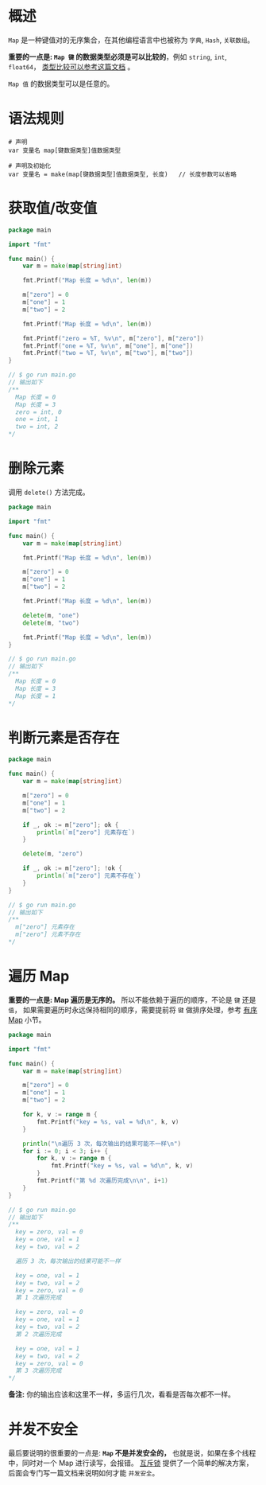 # 概述

`Map` 是一种键值对的无序集合，在其他编程语言中也被称为 `字典`, `Hash`, `关联数组`。

**重要的一点是: `Map 键` 的数据类型必须是可以比较的**，例如 `string`, `int`, `float64`，
[类型比较可以参考这篇文档](type_comparison.md) 。

`Map 值` 的数据类型可以是任意的。

# 语法规则

```shell
# 声明
var 变量名 map[键数据类型]值数据类型

# 声明及初始化
var 变量名 = make(map[键数据类型]值数据类型, 长度)   // 长度参数可以省略
```

# 获取值/改变值

```go
package main

import "fmt"

func main() {
	var m = make(map[string]int)

	fmt.Printf("Map 长度 = %d\n", len(m))

	m["zero"] = 0
	m["one"] = 1
	m["two"] = 2

	fmt.Printf("Map 长度 = %d\n", len(m))

	fmt.Printf("zero = %T, %v\n", m["zero"], m["zero"])
	fmt.Printf("one = %T, %v\n", m["one"], m["one"])
	fmt.Printf("two = %T, %v\n", m["two"], m["two"])
}

// $ go run main.go
// 输出如下 
/**
  Map 长度 = 0
  Map 长度 = 3
  zero = int, 0
  one = int, 1
  two = int, 2
*/
```

# 删除元素

调用 `delete()` 方法完成。

```go
package main

import "fmt"

func main() {
	var m = make(map[string]int)

	fmt.Printf("Map 长度 = %d\n", len(m))

	m["zero"] = 0
	m["one"] = 1
	m["two"] = 2

	fmt.Printf("Map 长度 = %d\n", len(m))

	delete(m, "one")
	delete(m, "two")

	fmt.Printf("Map 长度 = %d\n", len(m))
}

// $ go run main.go
// 输出如下 
/**
  Map 长度 = 0
  Map 长度 = 3
  Map 长度 = 1
*/
```

# 判断元素是否存在

```go
package main

func main() {
	var m = make(map[string]int)

	m["zero"] = 0
	m["one"] = 1
	m["two"] = 2

	if _, ok := m["zero"]; ok {
		println(`m["zero"] 元素存在`)
	}

	delete(m, "zero")

	if _, ok := m["zero"]; !ok {
		println(`m["zero"] 元素不存在`)
	}
}

// $ go run main.go
// 输出如下 
/**
  m["zero"] 元素存在
  m["zero"] 元素不存在
*/
```

# 遍历 Map

**重要的一点是: Map 遍历是无序的。** 所以不能依赖于遍历的顺序，不论是 `键` 还是 `值`，
如果需要遍历时永远保持相同的顺序，需要提前将 `键` 做排序处理，参考 [有序 Map](sorted_map.md) 小节。

```go
package main

import "fmt"

func main() {
	var m = make(map[string]int)

	m["zero"] = 0
	m["one"] = 1
	m["two"] = 2

	for k, v := range m {
		fmt.Printf("key = %s, val = %d\n", k, v)
	}

	println("\n遍历 3 次，每次输出的结果可能不一样\n")
	for i := 0; i < 3; i++ {
		for k, v := range m {
			fmt.Printf("key = %s, val = %d\n", k, v)
		}
		fmt.Printf("第 %d 次遍历完成\n\n", i+1)
	}
}

// $ go run main.go
// 输出如下 
/**
  key = zero, val = 0
  key = one, val = 1
  key = two, val = 2

  遍历 3 次，每次输出的结果可能不一样

  key = one, val = 1
  key = two, val = 2
  key = zero, val = 0
  第 1 次遍历完成

  key = zero, val = 0
  key = one, val = 1
  key = two, val = 2
  第 2 次遍历完成

  key = one, val = 1
  key = two, val = 2
  key = zero, val = 0
  第 3 次遍历完成
*/
```

**备注:** 你的输出应该和这里不一样，多运行几次，看看是否每次都不一样。

# 并发不安全

最后要说明的很重要的一点是: **`Map` 不是并发安全的，** 也就是说，如果在多个线程中，同时对一个 Map 进行读写，会报错。
[互斥锁](mutex.md) 提供了一个简单的解决方案，后面会专门写一篇文档来说明如何才能 `并发安全`。